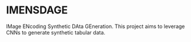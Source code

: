 # IMENSDAGE
IMage ENcoding Synthetic DAta GEneration. This project aims to leverage CNNs to generate synthetic tabular data.
